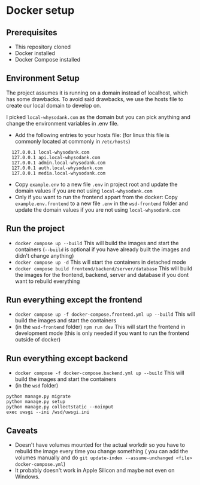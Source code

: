 # Docker setup

## Prerequisites

- This repository cloned
- Docker installed
- Docker Compose installed

## Environment Setup

The project assumes it is running on a domain instead of localhost, which has some drawbacks.
To avoid said drawbacks, we use the hosts file to create our local domain to develop on.

I picked `local-whysodank.com` as the domain but you can pick anything and change the environment variables in .env
file.

- Add the following entries to your hosts file: (for linux this file is commonly located at commonly in `/etc/hosts`)

```hosts
  127.0.0.1 local-whysodank.com
  127.0.0.1 api.local-whysodank.com
  127.0.0.1 admin.local-whysodank.com
  127.0.0.1 auth.local-whysodank.com
  127.0.0.1 media.local-whysodank.com
```

- Copy `example.env` to a new file `.env` in project root and update the domain values if you are not using
  `local-whysodank.com`
- Only if you want to run the frontend appart from the docker: Copy `example.env.frontend` to a new file `.env` in
  the `wsd-frontend` folder and update the domain values if you are not using `local-whysodank.com`

## Run the project

- `docker compose up --build` This will build the images and start the containers (`--build` is optional if you have
  already built the images and didn't change anything)
- `docker compose up -d` This will start the containers in detached mode
- `docker compose build frontend/backend/server/database` This will build the images for the frontend, backend, server
  and database if you dont want to rebuild everything

## Run everything except the frontend

- `docker compose up -f docker-compose.frontend.yml up --build` This will build the images and start the containers
- (in the `wsd-frontend` folder) `npm run dev` This will start the frontend in development mode (this is only needed if
  you want to run the frontend
  outside of docker)

## Run everything except backend

- `docker compose -f docker-compose.backend.yml up --build` This will build the images and start the containers
- (in the `wsd` folder)

```shell
python manage.py migrate
python manage.py setup
python manage.py collectstatic --noinput
exec uwsgi --ini /wsd/uwsgi.ini
```

## Caveats

- Doesn't have volumes mounted for the actual workdir so you have to rebuild the image every time you change something (
  you can add the volumes manually and do `git update-index --assume-unchanged <file> docker-compose.yml`)
- It probably doesn't work in Apple Silicon and maybe not even on Windows.
